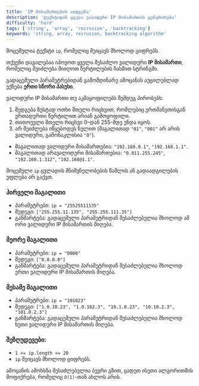 ```yaml
---
title: 'IP მისამართების აღდგენა'
description: 'ტექსტიდან ყველა ვალიდური IP მისამართის გენერირება'
difficulty: 'hard'
tags: ['string', 'array', 'recrusion', 'backtracking']
keywords: 'string, array, recrusion, backtracking algorithm'
---
```


მოცემულია ტექსტი `ip`, რომელიც შეიცავს მხოლოდ ციფრებს.

თქვენი დავალებაა იპოვოთ ყველა შესაძლო ვალიდური **IP მისამართი**,
რომელიც შეიძლება მიიღოთ წერტილების ჩასმით სტრინგში.

გადაცემული პარამეტრებიდან გამომდინარე ამოცანას აუცილებლად ექნება **ერთი სწორი პასუხი**.

ვალიდური IP მისამართი თუ აკმაყოფილებს შემდეგ პირობებს:

1. შედგება ზუსტად ოთხი მთელი რიცხვით, რომლებიც ერთმანეთისგან ერთადერთი წერტილით არიან გამოყოფილი.
2. თითოეული მთელი რიცხვი 0–დან 255-მდე უნდა იყოს.
3. არ შეიძლება იწყებოდეს ნულით (მაგალითად `"01"`, `"001"` არ არის ვალიდური, გამონაკლისია `"0"`).

- მაგალითად ვალიდური მისამართებია: `"192.168.0.1"`, `"192.168.1.1"`.
- მაგალითად არავალიდური მისამართებია: `"0.011.255.245"`, `"192.168.1.312"`, `"192.168@1.1"`.

მოცემული `ip` ცვლადის მნიშვნელობების წაშლის ან გადაადგილების უფლება არ გაქვთ.

### პირველი მაგალითი

- პარამეტრები: `ip = "25525511135"`
- შედეგი: `["255.255.11.135", "255.255.111.35"]`
- განმარტება: გადაცემული პარამეტრიდან შესაძლებელია მხოლოდ ამ ორი ვალიდური IP მისამართის მიღება.

### მეორე მაგალითი

- პარამეტრები: `ip = "0000"`
- შედეგი: `["0.0.0.0"]`
- განმარტება: გადაცემული პარამეტრიდან შესაძლებელია მხოლოდ ერთი ვალიდური IP მისამართის მიღება.

### მესამე მაგალითი

- პარამეტრები: `ip = "101023"`
- შედეგი: `["1.0.10.23", "1.0.102.3", "10.1.0.23", "10.10.2.3", "101.0.2.3"]`
- განმარტება: გადაცემული პარამეტრიდან შესაძლებელია მხოლოდ ხუთი ვალიდური IP მისამართის მიღება.

### შეზღუდევები:

- `1 <= ip.length <= 20`
- `ip` შეიცავს მხოლოდ ციფრებს.

ამოცანის ამოხსნა შესაძლებელია ბევრი გზით,
ცადეთ ისეთი ალგორითმის მოფიქრება, რომელიც `O(1)`-თან ახლოს არის.